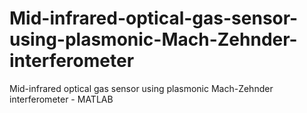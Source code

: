 # Mid-infrared-optical-gas-sensor-using-plasmonic-Mach-Zehnder-interferometer
Mid-infrared optical gas sensor using plasmonic Mach-Zehnder interferometer - MATLAB
